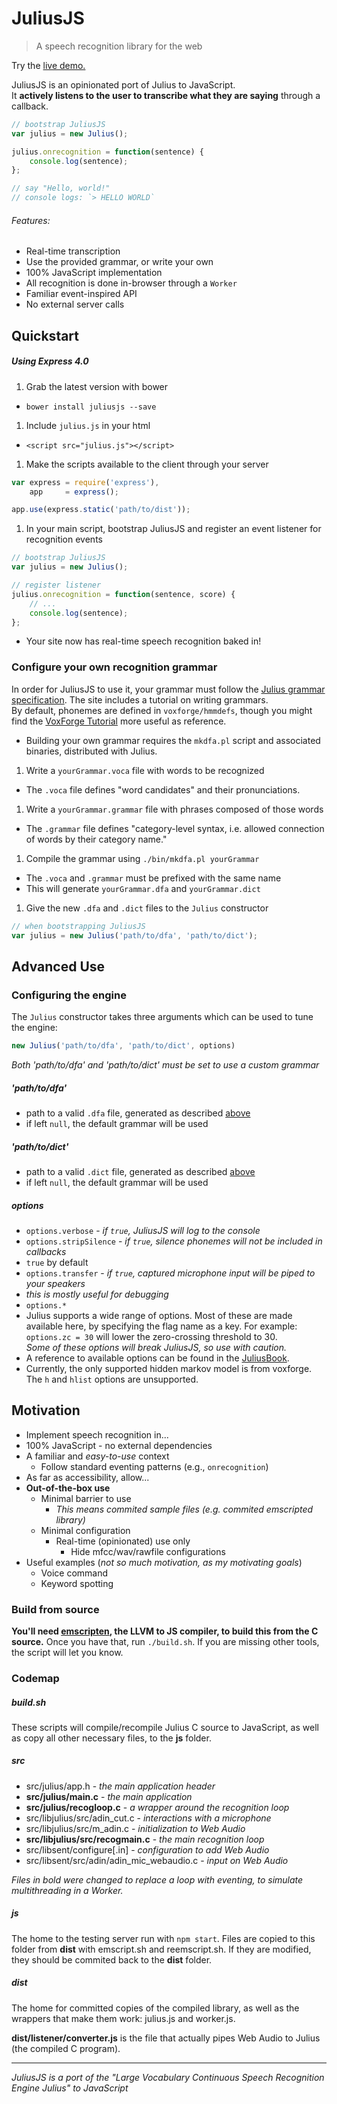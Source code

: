 JuliusJS
====

> A speech recognition library for the web

Try the [live demo.](https://zzmp.github.io/juliusjs/)

JuliusJS is an opinionated port of Julius to JavaScript. <br>
It __actively listens to the user to transcribe what they are saying__ through a callback.

```js
// bootstrap JuliusJS
var julius = new Julius();

julius.onrecognition = function(sentence) {
    console.log(sentence);
};

// say "Hello, world!"
// console logs: `> HELLO WORLD`
```

###### Features:

- Real-time transcription
 - Use the provided grammar, or write your own
- 100% JavaScript implementation
 - All recognition is done in-browser through a `Worker`
 - Familiar event-inspired API
 - No external server calls

## Quickstart

##### Using Express 4.0

1. Grab the latest version with bower
 - `bower install juliusjs --save`
1. Include `julius.js` in your html
 - `<script src="julius.js"></script>`
1. Make the scripts available to the client through your server
  ```js
  var express = require('express'),
      app     = express();
  
  app.use(express.static('path/to/dist'));
  ```
1. In your main script, bootstrap JuliusJS and register an event listener for recognition events
  ```js
  // bootstrap JuliusJS
  var julius = new Julius();
  
  // register listener
  julius.onrecognition = function(sentence, score) {
      // ...
      console.log(sentence);
  };
  ```

- Your site now has real-time speech recognition baked in!

### Configure your own recognition grammar

In order for JuliusJS to use it, your grammar must follow the
[Julius grammar specification](http://julius.sourceforge.jp/en_index.php?q=en_grammar.html).
The site includes a tutorial on writing grammars.<br>
By default, phonemes are defined in `voxforge/hmmdefs`,
though you might find the [VoxForge Tutorial](http://voxforge.org/home/dev/acousticmodels/linux/create/htkjulius/tutorial/data-prep/step-1)
 more useful as reference.

- Building your own grammar requires the `mkdfa.pl` script and associated
binaries, distributed with Julius.

1. Write a `yourGrammar.voca` file with words to be recognized
 - The `.voca` file defines "word candidates" and their pronunciations.
1. Write a `yourGrammar.grammar` file with phrases composed of those words
 - The `.grammar` file defines "category-level syntax, i.e. allowed connection of words by their category name."
1. Compile the grammar using `./bin/mkdfa.pl yourGrammar`
 - The `.voca` and `.grammar` must be prefixed with the same name
 - This will generate `yourGrammar.dfa` and `yourGrammar.dict`
1. Give the new `.dfa` and `.dict` files to the `Julius` constructor
  
  ```js
  // when bootstrapping JuliusJS
  var julius = new Julius('path/to/dfa', 'path/to/dict');
  ```

## Advanced Use

### Configuring the engine

The `Julius` constructor takes three arguments which can be used to tune the engine:

```js
new Julius('path/to/dfa', 'path/to/dict', options)
```

_Both 'path/to/dfa' and 'path/to/dict' must be set to use a custom grammar_

##### 'path/to/dfa'
- path to a valid `.dfa` file, generated as described [above](#configure-your-own-recognition-grammar)
- if left `null`, the default grammar will be used

##### 'path/to/dict'
- path to a valid `.dict` file, generated as described [above](#configure-your-own-recognition-grammar)
- if left `null`, the default grammar will be used

##### options
- `options.verbose` - _if `true`, JuliusJS will log to the console_
- `options.stripSilence` - _if `true`, silence phonemes will not be included in callbacks_
 - `true` by default
- `options.transfer` - _if `true`, captured microphone input will be piped to your speakers_
 - _this is mostly useful for debugging_
- `options.*`
 - Julius supports a wide range of options. Most of these are made available here, by specifying the flag name as a key. For example: `options.zc = 30` will lower the zero-crossing threshold to 30.<br> _Some of these options will break JuliusJS, so use with caution._
 - A reference to available options can be found in the [JuliusBook](http://julius.sourceforge.jp/juliusbook/en/).
 - Currently, the only supported hidden markov model is from voxforge. The `h` and `hlist` options are unsupported.

## Motivation

- Implement speech recognition in...
 - 100% JavaScript - no external dependencies
 - A familiar and _easy-to-use_ context
   - Follow standard eventing patterns (e.g., `onrecognition`)
- As far as accessibility, allow...
 - __Out-of-the-box use__
   - Minimal barrier to use
     - _This means commited sample files (e.g. commited emscripted library)_
   - Minimal configuration
     - Real-time (opinionated) use only
       - Hide mfcc/wav/rawfile configurations
 - Useful examples (_not so much motivation, as my motivating goals_)
   - Voice command
   - Keyword spotting

### Build from source

__You'll need [emscripten](http://kripken.github.io/emscripten-site/), the
LLVM to JS compiler, to build this from the C source.__ Once you have that,
run `./build.sh`. If you are missing other tools, the script will let you know.

### Codemap

##### build.sh

These scripts will compile/recompile Julius C source to JavaScript, as well as
copy all other necessary files, to the **js** folder.

##### src

- src/julius/app.h - _the main application header_
- __src/julius/main.c__ - _the main application_
- __src/julius/recogloop.c__ - _a wrapper around the recognition loop_
- src/libjulius/src/adin_cut.c - _interactions with a microphone_
- src/libjulius/src/m_adin.c - _initialization to Web Audio_
- __src/libjulius/src/recogmain.c__ - _the main recognition loop_
- src/libsent/configure[.in] - _configuration to add Web Audio_
- src/libsent/src/adin/adin_mic_webaudio.c - _input on Web Audio_

_Files in bold were changed to replace a loop with eventing, to simulate
multithreading in a Worker._

##### js

The home to the testing server run with `npm start`. Files are copied to
this folder from **dist** with emscript.sh and reemscript.sh. If
they are modified, they should be commited back to the **dist** folder.

##### dist

The home for committed copies of the compiled library, as well as the wrappers
that make them work: julius.js and worker.js.

**dist/listener/converter.js** is the file that actually pipes Web Audio to
Julius (the compiled C program).

---

*JuliusJS is a port of the "Large Vocabulary Continuous Speech Recognition
Engine Julius" to JavaScript*
